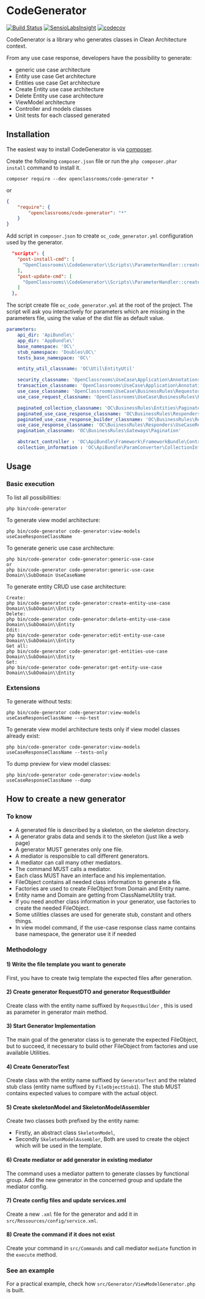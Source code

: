 # CodeGenerator
[![Build Status](https://travis-ci.org/OpenClassrooms/CodeGenerator.svg?branch=master)](https://travis-ci.org/OpenClassrooms/CodeGenerator)
[![SensioLabsInsight](https://insight.symfony.com/projects/e91d65d8-55e2-4b66-8649-1bfaf79b67d8/mini.svg)](https://insight.symfony.com/account/widget?project=e91d65d8-55e2-4b66-8649-1bfaf79b67d8)
[![codecov](https://codecov.io/gh/OpenClassrooms/CodeGenerator/branch/master/graph/badge.svg)](https://codecov.io/gh/OpenClassrooms/CodeGenerator)


CodeGenerator is a library who generates classes in Clean Architecture context. 

From any use case response, developers have the possibility to generate: 
- generic use case architecture
- Entity use case Get architecture
- Entities use case Get architecture
- Create Entity use case architecture
- Delete Entity use case architecture
- ViewModel architecture
- Controller and models classes
- Unit tests for each classed generated

## Installation
The easiest way to install CodeGenerator is via [composer](http://getcomposer.org/).

Create the following `composer.json` file or run the `php composer.phar install` command to install it.

```commandLine
composer require --dev openclassrooms/code-generator *
```
or
```json
{
    "require": {
        "openclassrooms/code-generator": "*"
    }
}
```
Add script in `composer.json` to create `oc_code_generator.yml` configuration used by the generator.
```json
  "scripts": {
    "post-install-cmd": [
      "OpenClassrooms\\CodeGenerator\\Scripts\\ParameterHandler::createGeneratorFileParameters"
    ],
    "post-update-cmd": [
      "OpenClassrooms\\CodeGenerator\\Scripts\\ParameterHandler::createGeneratorFileParameters"
    ]
  },
```
The script create file `oc_code_generator.yml` at the root of the project. The script will ask you interactively for parameters which are missing in the parameters file, using the value of the dist file as default value.
``` yaml
parameters:
    api_dir: 'ApiBundle\'
    app_dir: 'AppBundle\'
    base_namespace: 'OC\'
    stub_namespace: 'Doubles\OC\'
    tests_base_namespace: 'OC\'

    entity_util_classname: 'OC\Util\EntityUtil'

    security_classname: 'OpenClassrooms\UseCase\Application\Annotations\Security'
    transaction_classname: 'OpenClassrooms\UseCase\Application\Annotations\Transaction'
    use_case_classname: 'OpenClassrooms\UseCase\BusinessRules\Requestors\UseCase'
    use_case_request_classname: 'OpenClassrooms\UseCase\BusinessRules\Requestors\UseCaseRequest'

    paginated_collection_classname: 'OC\BusinessRules\Entities\PaginatedCollection'
    paginated_use_case_response_classname: 'OC\BusinessRules\Responders\PaginatedUseCaseResponse'
    paginated_use_case_response_builder_classname: 'OC\BusinessRules\Responders\PaginatedUseCaseResponseBuilder'
    use_case_response_classname: 'OC\BusinessRules\Responders\UseCaseResponse'
    pagination_classname: 'OC\BusinessRules\Gateways\Pagination'

    abstract_controller : 'OC\ApiBundle\Framework\FrameworkBundle\Controller\AbstractApiController'
    collection_information : 'OC\ApiBundle\ParamConverter\CollectionInformation'

```

## Usage
### Basic execution
To list all possibilities: 
``` 
php bin/code-generator
```
To generate view model architecture: 
``` 
php bin/code-generator code-generator:view-models useCaseResponseClassName
```
To generate generic use case architecture: 
``` 
php bin/code-generator code-generator:generic-use-case
or  
php bin/code-generator code-generator:generic-use-case Domain\\SubDomain UseCaseName
```
To generate entity CRUD use case architecture: 
``` 
Create: 
php bin/code-generator code-generator:create-entity-use-case Domain\\SubDomain\\Entity
Delete: 
php bin/code-generator code-generator:delete-entity-use-case Domain\\SubDomain\\Entity
Edit:
php bin/code-generator code-generator:edit-entity-use-case Domain\\SubDomain\\Entity
Get all:
php bin/code-generator code-generator:get-entities-use-case Domain\\SubDomain\\Entity
Get:
php bin/code-generator code-generator:get-entity-use-case Domain\\SubDomain\\Entity
```  
### Extensions
To generate without tests:
```
php bin/code-generator code-generator:view-models useCaseResponseClassName --no-test
```
To generate view model architecture tests only if view model classes already exist: 
``` 
php bin/code-generator code-generator:view-models useCaseResponseClassName --tests-only
```
To dump preview for view model classes: 
``` 
php bin/code-generator code-generator:view-models useCaseResponseClassName --dump
```
## How to create a new generator

### To know
- A generated file is described by a skeleton, on the skeleton directory.
- A generator grabs data and sends it to the skeleton (just like a web page)
- A generator MUST generates only one file.
- A mediator is responsible to call different generators.
- A mediator can call many other mediators.
- The command MUST calls a mediator.
- Each class MUST have an interface and his implementation.
- FileObject contains all needed class information to generate a file.
- Factories are used to create FileObject from Domain and Entity name.
- Entity name and Domain are getting from ClassNameUtility trait.
- If you need another class information in your generator, use factories to create the needed FileObject.
- Some utilities classes are used for generate stub, constant and others things.
- In view model command, if the use-case response class name contains base namespace, the generator use it if needed

### Methodology

#### 1) Write the file template you want to generate 
First, you have to create twig template the expected files after generation.
#### 2) Create generator RequestDTO and generator RequestBuilder
Create class with the entity name suffixed by `RequestBuilder` , this is used as parameter in generator main method. 
#### 3) Start Generator Implementation
The main goal of the generator class is to generate the expected FileObject, but to succeed, it necessary to build other FileObject from factories and use available Utilities. 
#### 4) Create GeneratorTest
Create class with the entity name suffixed by `GeneratorTest` and the related stub class (entity name suffixed by `FileObjectStub1`). The stub MUST contains expected values to compare with the actual object.
#### 5) Create skeletonModel and SkeletonModelAssembler
Create two classes both prefixed by the entity name:
- Firstly, an abstract class `SkeletonModel`,
- Secondly `SkeletonModelAssembler`,
Both are used to create the object which will be used in the template.
#### 6) Create mediator or add generator in existing mediator
The command uses a mediator pattern to generate classes by functional group. 
Add the new generator in the concerned group and update the mediator config.
#### 7) Create config files and update services.xml
Create a new `.xml` file for the generator and add it in `src/Ressources/config/service.xml`.
#### 8) Create the command if it does not exist
Create your command in `src/Commands` and call mediator `mediate` function in the `execute` method. 

### See an example

For a practical example, check how `src/Generator/ViewModelGenerator.php` is built.
